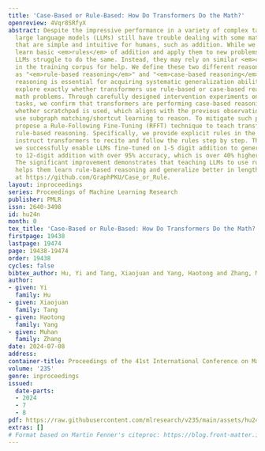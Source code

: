 ```yaml
---
title: 'Case-Based or Rule-Based: How Do Transformers Do the Math?'
openreview: 4Vqr8SRfyX
abstract: Despite the impressive performance in a variety of complex tasks, modern
  large language models (LLMs) still have trouble dealing with some math problems
  that are simple and intuitive for humans, such as addition. While we can easily
  learn basic <em>rules</em> of addition and apply them to new problems of any length,
  LLMs struggle to do the same. Instead, they may rely on similar <em>cases</em> seen
  in the training corpus for help. We define these two different reasoning mechanisms
  as "<em>rule-based reasoning</em>" and "<em>case-based reasoning</em>". Since rule-based
  reasoning is essential for acquiring systematic generalization ability, we aim to
  explore exactly whether transformers use rule-based or case-based reasoning for
  math problems. Through carefully designed intervention experiments on five math
  tasks, we confirm that transformers are performing case-based reasoning, no matter
  whether scratchpad is used, which aligns with the previous observations that transformers
  use subgraph matching/shortcut learning to reason. To mitigate such problems, we
  propose a Rule-Following Fine-Tuning (RFFT) technique to teach transformers to perform
  rule-based reasoning. Specifically, we provide explicit rules in the input and then
  instruct transformers to recite and follow the rules step by step. Through RFFT,
  we successfully enable LLMs fine-tuned on 1-5 digit addition to generalize to up
  to 12-digit addition with over 95% accuracy, which is over 40% higher than scratchpad.
  The significant improvement demonstrates that teaching LLMs to use rules explicitly
  helps them learn rule-based reasoning and generalize better in length. Code is available
  at https://github.com/GraphPKU/Case_or_Rule.
layout: inproceedings
series: Proceedings of Machine Learning Research
publisher: PMLR
issn: 2640-3498
id: hu24n
month: 0
tex_title: 'Case-Based or Rule-Based: How Do Transformers Do the Math?'
firstpage: 19438
lastpage: 19474
page: 19438-19474
order: 19438
cycles: false
bibtex_author: Hu, Yi and Tang, Xiaojuan and Yang, Haotong and Zhang, Muhan
author:
- given: Yi
  family: Hu
- given: Xiaojuan
  family: Tang
- given: Haotong
  family: Yang
- given: Muhan
  family: Zhang
date: 2024-07-08
address:
container-title: Proceedings of the 41st International Conference on Machine Learning
volume: '235'
genre: inproceedings
issued:
  date-parts:
  - 2024
  - 7
  - 8
pdf: https://raw.githubusercontent.com/mlresearch/v235/main/assets/hu24n/hu24n.pdf
extras: []
# Format based on Martin Fenner's citeproc: https://blog.front-matter.io/posts/citeproc-yaml-for-bibliographies/
---
```

